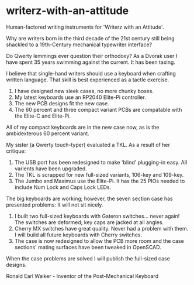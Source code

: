 # writerz-with-an-attitude
Human-factored writing instruments for 'Writerz with an Attitude'.

Why are writers born in the third decade of the 21st century still being shackled to a 19th-Century mechanical typewriter interface?

Do Qwerty lemmings ever question their orthodoxy? As a Dvorak user I have spent 35 years swimming against the current. It has been taxing.

I believe that single-hand writers should use a keyboard when crafting written language. That skill is best experienced as a tactle exercise.

1. I have designed new sleek cases, no more chunky boxes.
2. My latest keyboards use an RP2040 Elite-Pi controller.
3. The new PCB designs fit the new case.
4. The 60 percent and three compact variant PCBs are compatable with the Elite-C and Elite-Pi.

All of my compact keyboards are in the new case now, as is the ambidexterous 60 percent variant.

My sister (a Qwerty touch-typer) evaluated a TKL. As a result of her critique:

1. The USB port has been redesigned to make 'blind' plugging-in easy. All varients have been upgraded. 
2. The TKL is scrapped for new full-sized variants, 106-key and 109-key.
3. The Jumbo and Maximus use the Elite-Pi. It has the 25 PIOs needed to include Num Lock and Caps Lock LEDs.

The big keyboards are working; however, the seven section case has presented problems: It will not sit nicely.

1. I built two full-sized keyboards with Gateron switches... never again! The switches are deformed; key caps are jacked at all angles. 
2. Cherry MX switches have great quality. Never had a problem with them. I will build all future keyboards with Cherry switches.
3. The case is now redesigned to allow the PCB more room and the case sections' mating surfaces have been tweaked in OpenSCAD.

When the case problems are solved I will publish the full-sized case designs.

Ronald Earl Walker - Inventor of the Post-Mechanical Keyboard
   
